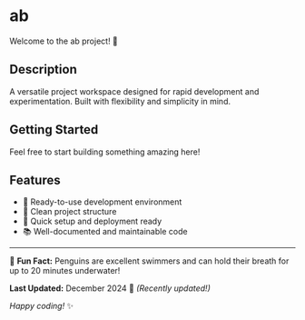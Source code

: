 # ab

Welcome to the ab project! 🚀

## Description

A versatile project workspace designed for rapid development and experimentation. Built with flexibility and simplicity in mind.

## Getting Started

Feel free to start building something amazing here!

## Features

- 🔧 Ready-to-use development environment
- 📁 Clean project structure
- 🚀 Quick setup and deployment ready
- 📚 Well-documented and maintainable code

---

🐧 **Fun Fact:** Penguins are excellent swimmers and can hold their breath for up to 20 minutes underwater!

**Last Updated:** December 2024 📅 _(Recently updated!)_

*Happy coding!* ✨
